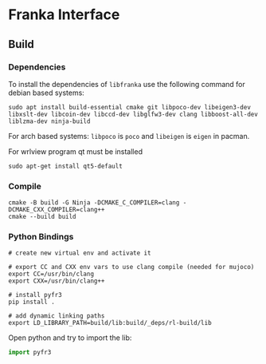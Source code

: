 # Franka Interface

## Build
### Dependencies
To install the dependencies of `libfranka` use the following command for debian based systems:
```shell
sudo apt install build-essential cmake git libpoco-dev libeigen3-dev libxslt-dev libcoin-dev libccd-dev libglfw3-dev clang libboost-all-dev liblzma-dev ninja-build
```
For arch based systems:
`libpoco` is `poco` and `libeigen` is `eigen` in pacman.

For wrlview program qt must be installed
```shell
sudo apt-get install qt5-default
```

### Compile
```shell
cmake -B build -G Ninja -DCMAKE_C_COMPILER=clang -DCMAKE_CXX_COMPILER=clang++
cmake --build build
```

### Python Bindings
```shell
# create new virtual env and activate it

# export CC and CXX env vars to use clang compile (needed for mujoco)
export CC=/usr/bin/clang
export CXX=/usr/bin/clang++

# install pyfr3
pip install .

# add dynamic linking paths
export LD_LIBRARY_PATH=build/lib:build/_deps/rl-build/lib
```
Open python and try to import the lib:
```python
import pyfr3
```